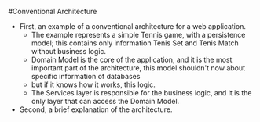 #Conventional Architecture

- First, an example of a conventional architecture for a web application. 
  * The example represents a simple Tennis game, with a persistence model; this contains only information Tenis Set and Tenis Match without business logic. 
  * Domain Model is the core of the application, and it is the most important part of the architecture, this model shouldn't now about specific information of databases
  * but if it knows how it works, this logic. 
  * The Services layer is responsible for the business logic, and it is the only layer that can access the Domain Model.
- Second, a brief explanation of the architecture.